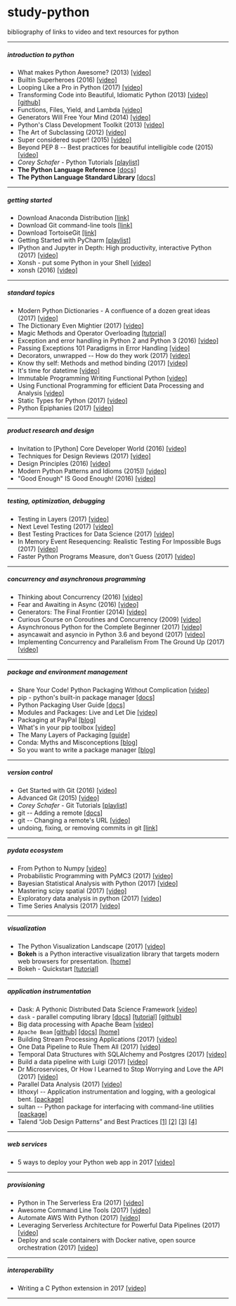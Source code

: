 # study-python
bibliography of links to video and text resources for python

---
##### introduction to python
- What makes Python Awesome? (2013)
    [[video]](https://www.youtube.com/watch?v=NfngrdLv9ZQ)
- Builtin Superheroes (2016)
    [[video]](https://www.youtube.com/watch?v=j6VSAsKAj98)
- Looping Like a Pro in Python (2017)
    [[video]](https://youtu.be/u8g9scXeAcI?t=50s)
- Transforming Code into Beautiful, Idiomatic Python (2013)
    [[video]](https://www.youtube.com/watch?v=OSGv2VnC0go)
    [[github]](https://github.com/gohanlon/idiomatic-python/tree/master/src)
- Functions, Files, Yield, and Lambda
    [[video]](https://www.youtube.com/watch?v=w0MN71g_vQI&list=PLd115Y1edsKLUDgzJumvrw8pE0dEX-XkA&index=3)
- Generators Will Free Your Mind (2014)
    [[video]](https://www.youtube.com/watch?v=RdhoN4VVqq8)
- Python's Class Development Toolkit (2013)
    [[video]](https://www.youtube.com/watch?v=HTLu2DFOdTg)
- The Art of Subclassing (2012)
    [[video]](https://www.youtube.com/watch?v=miGolgp9xq8)
- Super considered super! (2015)
    [[video]](https://www.youtube.com/watch?v=EiOglTERPEo)
- Beyond PEP 8 -- Best practices for beautiful intelligible code (2015)
    [[video]](https://www.youtube.com/watch?v=wf-BqAjZb8M)
- _Corey Schafer_ - Python Tutorials
    [[playlist]](https://www.youtube.com/watch?v=YYXdXT2l-Gg&list=PL-osiE80TeTt2d9bfVyTiXJA-UTHn6WwU&index=1)
- **The Python Language Reference**
    [[docs]](https://docs.python.org/3.6/reference/index.html)
- **The Python Language Standard Library**
    [[docs]](https://docs.python.org/3.6/library/index.html)


---
##### getting started
- Download Anaconda Distribution
    [[link]](https://www.anaconda.com/download/)
- Download Git command-line tools
    [[link]](https://git-scm.com/download/win)
- Download TortoiseGit
    [[link]](https://tortoisegit.org/)
- Getting Started with PyCharm
    [[playlist]](https://www.youtube.com/watch?v=BPC-bGdBSM8&list=PLQ176FUIyIUZ1mwB-uImQE-gmkwzjNLjP)
- IPython and Jupyter in Depth: High productivity, interactive Python (2017)
    [[video]](https://www.youtube.com/watch?v=VQBZ2MqWBZI)
- Xonsh - put some Python in your Shell
    [[video]](https://www.youtube.com/watch?v=lopI4HkA9rE)
- xonsh (2016)
    [[video]](https://www.youtube.com/watch?v=uaje5I22kgE)


---
##### standard topics
- Modern Python Dictionaries - A confluence of a dozen great ideas (2017)
    [[video]](https://www.youtube.com/watch?v=npw4s1QTmPg)
- The Dictionary Even Mightier (2017)
    [[video]](https://www.youtube.com/watch?v=66P5FMkWoVU)
- Magic Methods and Operator Overloading
    [[tutorial]](https://www.python-course.eu/python3_magic_methods.php)
- Exception and error handling in Python 2 and Python 3 (2016)
    [[video]](https://www.youtube.com/watch?v=frZrBgWHJdY)
- Passing Exceptions 101 Paradigms in Error Handling
    [[video]](https://www.youtube.com/watch?v=BMtJbrvwlmo)
- Decorators, unwrapped -- How do they work (2017)
    [[video]]([[video]](https://www.youtube.com/watch?v=UBSyD1RkOX0))
- Know thy self: Methods and method binding (2017)
    [[video]](https://www.youtube.com/watch?v=byff9LhYXOg)
- It's time for datetime
    [[video]](https://www.youtube.com/watch?v=2BRdKf6WYIQ)
- Immutable Programming Writing Functional Python
    [[video]](https://www.youtube.com/watch?v=_OLEVvjrIj8)
- Using Functional Programming for efficient Data Processing and Analysis
    [[video]](https://www.youtube.com/watch?v=9kDUTJahXBM)
- Static Types for Python (2017)
    [[video]](https://www.youtube.com/watch?v=7ZbwZgrXnwY)
- Python Epiphanies (2017)
    [[video]](https://www.youtube.com/watch?v=oQca6eDcjA8)


---
##### product research and design
- Invitation to [Python] Core Developer World (2016)
    [[video]](https://www.youtube.com/watch?v=-TdrFjDJn5E)
- Techniques for Design Reviews (2017)
    [[video]](https://www.youtube.com/watch?v=cNqJDRsefg8)
- Design Principles (2016)
    [[video]](https://www.youtube.com/watch?v=bh8QVDaroYE)
- Modern Python Patterns and Idioms (2015])
    [[video]](https://www.youtube.com/watch?v=LeuChRCByZc)
- "Good Enough" IS Good Enough! (2016)
    [[video]](https://www.youtube.com/watch?v=_Ek3A2b-nHU)


---
##### testing, optimization, debugging
- Testing in Layers (2017)
    [[video]](https://www.youtube.com/watch?v=DSUcbPWdjRU)
- Next Level Testing (2017)
    [[video]](https://www.youtube.com/watch?v=jmsk1QZQEvQ)
- Best Testing Practices for Data Science (2017)
    [[video]](https://www.youtube.com/watch?v=yACtdj1_IxE)
- In Memory Event Resequencing: Realistic Testing For Impossible Bugs (2017)
    [[video]](https://www.youtube.com/watch?v=0By5yfhkiRs)
- Faster Python Programs Measure, don't Guess (2017)
    [[video]](https://www.youtube.com/watch?v=xmuEsYut9Pc)


---
##### concurrency and asynchronous programming
- Thinking about Concurrency (2016)
    [[video]](https://www.youtube.com/watch?v=Bv25Dwe84g0)
- Fear and Awaiting in Async (2016)
    [[video]](https://www.youtube.com/watch?v=Bm96RqNGbGo)
- Generators: The Final Frontier (2014)
    [[video]](https://www.youtube.com/watch?v=5-qadlG7tWo)
- Curious Course on Coroutines and Concurrency (2009)
    [[video]](https://www.youtube.com/watch?v=Z_OAlIhXziw)
- Asynchronous Python for the Complete Beginner (2017)
    [[video]](https://www.youtube.com/watch?v=iG6fr81xHKA)
- asyncawait and asyncio in Python 3.6 and beyond (2017)
    [[video]](https://www.youtube.com/watch?v=2ZFFv-wZ8_g)
- Implementing Concurrency and Parallelism From The Ground Up (2017)
    [[video]](https://www.youtube.com/watch?v=31fXwpb0P9c)


---
##### package and environment management
- Share Your Code! Python Packaging Without Complication
    [[video]](https://www.youtube.com/watch?v=qOH-h-EKKac)
- pip - python's built-in package manager
    [[docs]](https://pip.pypa.io/en/latest/)
- Python Packaging User Guide 
    [[docs]](https://packaging.python.org/)
- Modules and Packages: Live and Let Die
    [[video]](https://www.youtube.com/watch?v=bGYZEKstQuQ)
- Packaging at PayPal
    [[blog]](https://www.paypal-engineering.com/2016/09/07/python-packaging-at-paypal/)
- What's in your pip toolbox
    [[video]](https://www.youtube.com/watch?v=HOZxSmsbk4M)
- The Many Layers of Packaging 
    [[guide]](http://sedimental.org/the_packaging_gradient.html)
- Conda: Myths and Misconceptions
    [[blog]](https://jakevdp.github.io/blog/2016/08/25/conda-myths-and-misconceptions/)
- So you want to write a package manager
    [[blog]](https://medium.com/sdboyer/so-you-want-to-write-a-package-manager-4ae9c17d9527)


---
##### version control
- Get Started with Git (2016)
    [[video]](https://www.youtube.com/watch?v=RrdECLvHW6g)
- Advanced Git (2015)
    [[video]](https://www.youtube.com/watch?v=4EOZvow1mk4)
- _Corey Schafer_ - Git Tutorials
    [[playlist]](https://www.youtube.com/watch?v=HVsySz-h9r4&list=PL-osiE80TeTuRUfjRe54Eea17-YfnOOAx)
- git -- Adding a remote
    [[docs]](https://help.github.com/articles/adding-a-remote/)
- git -- Changing a remote's URL
    [[video]](https://help.github.com/articles/changing-a-remote-s-url/)
- undoing, fixing, or removing commits in git
    [[link]](https://sethrobertson.github.io/GitFixUm/fixup.html)


---
##### pydata ecosystem
- From Python to Numpy 
    [[video]](http://www.labri.fr/perso/nrougier/from-python-to-numpy/)
- Probabilistic Programming with PyMC3 (2017)
    [[video]](https://www.youtube.com/watch?v=5TyvJ6jXHYE)
- Bayesian Statistical Analysis with Python (2017)
    [[video]](https://www.youtube.com/watch?v=p1IB4zWq9C8)
- Mastering scipy spatial (2017)
    [[video]](https://www.youtube.com/watch?v=ETJc3NfU9aA)
- Exploratory data analysis in python (2017)
    [[video]](https://www.youtube.com/watch?v=W5WE9Db2RLU)
- Time Series Analysis (2017)
    [[video]](https://www.youtube.com/watch?v=zmfe2RaX-14)



---
##### visualization
- The Python Visualization Landscape (2017)
    [[video]](https://www.youtube.com/watch?v=FytuB8nFHPQ)
- **Bokeh** is a Python interactive visualization library that targets modern web browsers for presentation.
    [[home]](https://bokeh.pydata.org/en/latest/)
- Bokeh - Quickstart
    [[tutorial]](https://bokeh.pydata.org/en/latest/docs/user_guide/quickstart.html#userguide-quickstart)


---
##### application instrumentation
- Dask: A Pythonic Distributed Data Science Framework
    [[video]](https://www.youtube.com/watch?v=RA_2qdipVng)
- `dask` - parallel computing library
    [[docs]](https://dask.pydata.org/en/latest/)
    [[tutorial]](https://github.com/dask/dask-tutorial)
    [[github]](https://github.com/dask/dask)
- Big data processing with Apache Beam
    [[video]](https://www.youtube.com/watch?v=z2nEOPz30so)
- `Apache Beam`
    [[github]](https://github.com/apache/beam)
    [[docs]](https://beam.apache.org/documentation/)
    [[home]](https://beam.apache.org/)
- Building Stream Processing Applications (2017)
    [[video]](https://www.youtube.com/watch?v=CHCC2ITcMfk)
- One Data Pipeline to Rule Them All (2017)
    [[video]](https://www.youtube.com/watch?v=N6riK1Xtyng)
- Temporal Data Structures with SQLAlchemy and Postgres (2017)
    [[video]](https://www.youtube.com/watch?v=2Za9kca3Tu0)
- Build a data pipeline with Luigi (2017)
    [[video]](https://www.youtube.com/watch?v=jpkZGXrhZJ8)
- Dr Microservices, Or How I Learned to Stop Worrying and Love the API (2017)
    [[video]](https://www.youtube.com/watch?v=OuhCYGLByJg)
- Parallel Data Analysis (2017)
    [[video]](https://www.youtube.com/watch?v=KIXACCJHtDg)  
- lithoxyl -- Application instrumentation and logging, with a geological bent. 
    [[package]](https://github.com/mahmoud/lithoxyl)
- sultan -- Python package for interfacing with command-line utilities
    [[package]](https://sultan.readthedocs.io/en/latest/)
- Talend “Job Design Patterns” and Best Practices 
    [[1]](https://www.talend.com/blog/2015/12/07/talend-job-design-patterns-and-best-practices/)
    [[2]](http://www.talend.com/blog/2016/03/30/talend-job-design-patterns-best-practices-part-2/)
    [[3]](https://www.talend.com/blog/2016/10/05/talend-job-design-patterns-best-practices-part-3/)
    [[4]](https://www.talend.com/blog/2017/01/05/talend-job-design-patterns-best-practices-part-4/)


---
##### web services
- 5 ways to deploy your Python web app in 2017
    [[video]](https://www.youtube.com/watch?v=vGphzPLemZE)


---
##### provisioning
- Python in The Serverless Era (2017)
    [[video]](https://www.youtube.com/watch?v=G17E4Muylis)
- Awesome Command Line Tools (2017)
    [[video]](https://www.youtube.com/watch?v=hJhZhLg3obk)
- Automate AWS With Python (2017)
    [[video]](https://www.youtube.com/watch?v=OnOWpBmhvoA)
- Leveraging Serverless Architecture for Powerful Data Pipelines (2017)
    [[video]](https://www.youtube.com/watch?v=JND9F_9_i1A)
- Deploy and scale containers with Docker native, open source orchestration (2017)
    [[video]](https://www.youtube.com/watch?v=EuzoEaE6Cqs)


---
##### interoperability
- Writing a C Python extension in 2017
    [[video]](https://www.youtube.com/watch?v=phe1s6p38gk)


---
